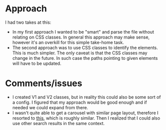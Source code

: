 # Approach

I had two takes at this:

- In my first approach I wanted to be "smart" and parse the file without relating on CSS classes. In general this approach may make sense, however it's an overkill for this simple take-home task.
- The second approach was to use CSS classes to identify the elements. This is much simpler. The only caveat is that the CSS classes may change in the future. In such case the paths pointing to given elements will have to be updated.

# Comments/issues

- I created V1 and V2 classes, but in reality this could also be some sort of a config. I figured that my approach would be good enough and if needed we could expand from there.
- I wasn't quite able to get a carousel with similar page layout, therefore I resorted to [this](https://www.google.com/search?q=Vincent+van+Gogh+artwork&stick=H4sIAAAAAAAAAONgFuLQz9U3MI_PNVKCs7QEgzNTUssTK4v9UitKgktSC4ofMXpxC7z8cU9YynHSmpPXGK25RMLzi7KLg1JzEktSU0Ly_ZOyUpNLhMS42FzzSjJLKoV4pLi44CYmcXNxcrE7FpWUAzXx_GIUC0jNL8hJVUjMKc5XKE5NLErOUEjLL1rEKhGWmZecmleiUJaYp-Cen56hkAjRNIstlgvTWUIeXOzBpRCrbYUocdQtNkmGWyt6VBj8xX7s68xY7frBxIr_5s-v86sZJwEAw2MMLSYBAAA&sa=X&ved=2ahUKEwjNnL62-L-AAxW_hf0HHdeIDTsQ4qYDegQIGxAG), which is roughly similar. Then I realized that I could also use other search results in the same context. 